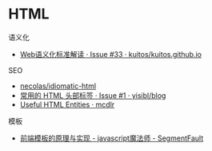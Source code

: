 # HTML


语义化

- [Web语义化标准解读 · Issue #33 · kuitos/kuitos.github.io](https://github.com/kuitos/kuitos.github.io/issues/33)

SEO

- [necolas/idiomatic-html](https://github.com/necolas/idiomatic-html)
- [常用的 HTML 头部标签 · Issue #1 · yisibl/blog](https://github.com/yisibl/blog/issues/1)
- [Useful HTML Entities · mcdlr](http://mcdlr.com/8/)

模板

- [前端模板的原理与实现 - javascript魔法师 - SegmentFault](https://segmentfault.com/a/1190000006990480)
